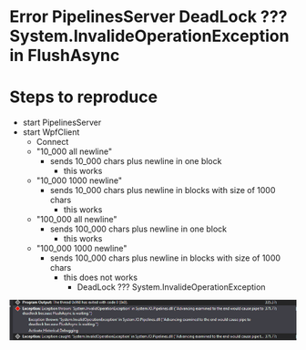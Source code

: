 # Error PipelinesServer DeadLock ??? System.InvalideOperationException in FlushAsync 

# Steps to reproduce

* start PipelinesServer
* start WpfClient
  * Connect
  * "10_000 all newline"
    * sends 10_000 chars plus newline in one block
      * this works
  * "10_000 1000 newline"
    * sends 10_000 chars plus newline in blocks with size of 1000 chars
      * this works
  * "100_000 all newline"
    * sends 100_000 chars plus newline in one block
      * this works   
  * "100_000 1000 newline"
    * sends 100_000 chars plus newline in blocks with size of 1000 chars
      * this does not works
        * DeadLock ??? System.InvalideOperationException

![System.InvalideOperationException](https://github.com/EifelMono/TcpEcho/blob/master/images/14-05-_2019_15-39-59.png)

